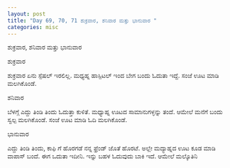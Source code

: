 ```yaml
---
layout: post
title: "Day 69, 70, 71 ಶುಕ್ರವಾರ, ಶನಿವಾರ ಮತ್ತು ಭಾನುವಾರ "
categories: misc
---
```

ಶುಕ್ರವಾರ, ಶನಿವಾರ ಮತ್ತು ಭಾನುವಾರ

ಶುಕ್ರವಾರ

ಶುಕ್ರವಾರ ಏನು ಸ್ಪೆಷಲ್ ಇರಲಿಲ್ಲ. ಮಧ್ಯಹ್ನ  ಹಾಸ್ಪಿಟಲ್ ಇಂದ ಬೇಗ ಬಂದು ಓದುತಾ ಇದ್ದೆ. ಸಂಜೆ ಊಟ ಮಾಡಿ ಮಲಗಿಕೊಂಡೆ.

ಶನಿವಾರ

 ಬೆಳಗ್ಗೆ  ಎದ್ದು ತಿಂಡಿ ತಿಂದು ಓದುತ್ತಾ ಕುಳಿತೆ. ಮಧ್ಯಾಹ್ನ ಊಟದ ಸಾಮಾನುಗಳ್ಳನ್ನು ತಂದೆ. ಆಮೇಲೆ ಮನೆಗೆ ಬಂದು ಸ್ವಲ್ಪ ಮಲಗಿಕೊಂಡೆ. ಸಂಜೆ ಊಟ ಮಾಡಿ ಓದಿ ಮಲಗಿಕೊಂಡೆ. 

ಭಾನುವಾರ

ಎದ್ದು ತಿಂಡಿ ತಿಂದು, ಕಾಫಿ ಗೆ ಹೊರಗಡೆ ನನ್ನ ಫ್ರೆಂಡ್ ಜೊತೆ ಹೊರಟೆ. ಅಲ್ಲೇ ಮದ್ಯಾಹ್ನದ ಊಟ ಕೂಡ ಮಾಡಿ ವಾಪಾಸ್ ಬಂದೆ. ಈಗ ಒದುತಾ  ಇದೀನಿ. ಇನ್ನು ಬಹಳ ಓದುವುದು ಬಾಕಿ ಇದೆ. ಆಮೇಲೆ ಮಲ್ಕೊತಿನಿ 
